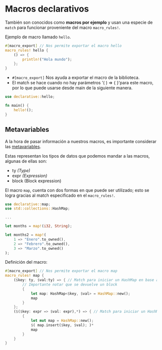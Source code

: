 # Macros declarativos

También son conocidos  como **macros por ejemplo** y usan una especie de `match` para funcionar proveniente del macro `macro_rules!`.

Ejemplo de macro llamado `hello`.

```rust
#[macro_export] // Nos permite exportar el macro hello
macro_rules! hello {
	() => {
		println!("Hola mundo");
	};
}
```

- `#[macro_export]` Nos ayuda a exportar el macro de la biblioteca.
- El match se hace cuando no hay parámetros '( ) => { }'para este macro, por lo que puede usarse desde main de la siguiente manera.

```rust 
use declarative::hello;

fn main() {
	hello!();
}
```

## Metavariables

A la hora de pasar información a nuestros macros, es importante considerar las [metavariables](https://doc.rust-lang.org/reference/macros-by-example.html#metavariables).   

Estas representan los tipos de datos que podemos mandar a las macros, algunas de ellas son:
- ty *(Type)*
- expr *(Expression)*
- block (Block expression)


El macro `map`, cuenta con dos formas en que puede ser utilizado; esto se logra gracias al match especificado en el `macro_rules!`.

```rust
use declarative::map;
use std::collections::HashMap;

...

let months = map!(i32, String);

let months2 = map!(
	1 => "Enero".to_owned(),
	2 => "Febrero".to_owned(),
	3 => "Marzo".to_owned()
);
```

Definición del macro:

```rust
#[macro_export] // Nos permite exportar el macro map
macro_rules! map {
	($key: ty, $val:ty) => { // Match para iniciar un HashMap en base a los tipos.
		// Importante notar que se devuelve un block
		{
			let map: HashMap<$key, $val> = HashMap::new();
			map
		}
	};
	($($key: expr => $val: expr),*) => { // Match para iniciar un HashMap en base a los valores.
		{
			let mut map = HashMap::new();
			$( map.insert($key, $val); )*
			map
		}
	}
}
```